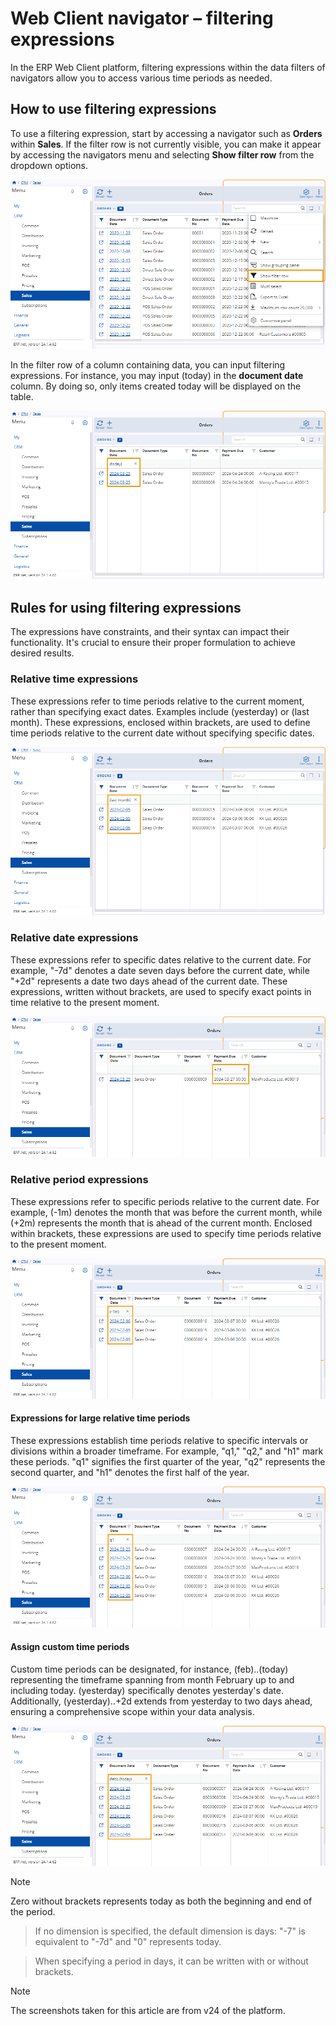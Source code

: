 # Web Client navigator – filtering expressions 

In the ERP Web Client platform, filtering expressions within the data filters of navigators allow you to access various time periods as needed.

## How to use filtering expressions 

To use a filtering expression, start by accessing a navigator such as **Orders** within **Sales**. If the filter row is not currently visible, you can make it appear by accessing the navigators menu and selecting **Show filter row** from the dropdown options.

![picture](pictures/Filtering_expressions_row_25_03.png)

In the filter row of a column containing data, you can input filtering expressions. For instance, you may input (today) in the **document date** column. By doing so, only items created today will be displayed on the table.

![picture](pictures/Filtering_expressions_today_25_03.png)

## Rules for using filtering expressions 

The expressions have constraints, and their syntax can impact their functionality. It's crucial to ensure their proper formulation to achieve desired results. 

### Relative time expressions 

These expressions refer to time periods relative to the current moment, rather than specifying exact dates. Examples include (yesterday) or (last month). These expressions, enclosed within brackets, are used to define time periods relative to the current date without specifying specific dates.

![picture](pictures/Filtering_expressions_last_month_25_03.png)

### Relative date expressions

These expressions refer to specific dates relative to the current date. For example, "-7d" denotes a date seven days before the current date, while "+2d" represents a date two days ahead of the current date. These expressions, written without brackets, are used to specify exact points in time relative to the present moment.

![picture](pictures/Filtering_expressions_+2d_25_03.png)

### Relative period expressions 

These expressions refer to specific periods relative to the current date. For example, (-1m) denotes the month that was before the current month, while (+2m) represents the month that is ahead of the current month. Enclosed within brackets, these expressions are used to specify time periods relative to the present moment.

![picture](pictures/Filtering_expressions_-1m_25_03.png)

#### Expressions for large relative time periods

These expressions establish time periods relative to specific intervals or divisions within a broader timeframe. For example, "q1," "q2," and "h1" mark these periods. "q1" signifies the first quarter of the year, "q2" represents the second quarter, and "h1" denotes the first half of the year.

 ![picture](pictures/Filtering_expressions_q1_25_03.png)

#### Assign custom time periods

Custom time periods can be designated, for instance, (feb)..(today) representing the timeframe spanning from month February up to and including today. (yesterday) specifically denotes yesterday's date. Additionally, (yesterday)..+2d extends from yesterday to two days ahead, ensuring a comprehensive scope within your data analysis.

![picture](pictures/Filtering_expressions_custom_25_03.png)

> [!NOTE]
> Zero without brackets represents today as both the beginning and end of the period.

> If no dimension is specified, the default dimension is days: "-7" is equivalent to "-7d" and "0" represents today.

> When specifying a period in days, it can be written with or without brackets.




> [!NOTE]
> 
> The screenshots taken for this article are from v24 of the platform.
